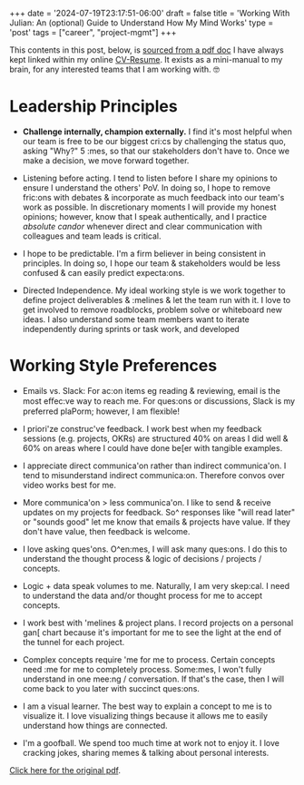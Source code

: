 +++
date = '2024-07-19T23:17:51-06:00'
draft = false
title = 'Working With Julian: An (optional) Guide to Understand How My Mind Works'
type = 'post'
tags = ["career", "project-mgmt"]
+++

This contents in this post, below, is <a href="https://julianwest.me/Resume/Working%20with%20Julian.pdf">sourced from a pdf doc</a> I have always kept linked within my online [CV-Resume](https://julianwest.me/Resume/).  It exists as a mini-manual to my brain, for any interested teams that I am working with. 🤓 <br />

# Leadership Principles <br />
- **Challenge internally, champion externally.** I find it's most helpful when our team is free
to be our biggest cri:cs by challenging the status quo, asking "Why?" 5 :mes, so that our
stakeholders don't have to. Once we make a decision, we move forward together. <br />

- Listening before acting. I tend to listen before I share my opinions to ensure I
understand the others' PoV. In doing so, I hope to remove fric:ons with debates & incorporate
as much feedback into our team's work as possible. In discretionary moments I will provide my
honest opinions; however, know that I speak authentically, and I practice *absolute candor*
whenever direct and clear communication with colleagues and team leads is critical. <br />

- I hope to be predictable. I'm a firm believer in being consistent in principles. In doing so,
I hope our team & stakeholders would be less confused & can easily predict expecta:ons. <br />

- Directed Independence. My ideal working style is we work together to define project
deliverables & :melines & let the team run with it. I love to get involved to remove roadblocks,
problem solve or whiteboard new ideas. I also understand some team members want to iterate
independently during sprints or task work, and developed <br />

# Working Style Preferences

- Emails vs. Slack: For ac:on items eg reading & reviewing, email is the most eﬀec:ve way
to reach me. For ques:ons or discussions, Slack is my preferred plaPorm; however, I am flexible! <br />

- I priori'ze construc've feedback. I work best when my feedback sessions (e.g. projects,
OKRs) are structured 40% on areas I did well & 60% on areas where I could have done be[er
with tangible examples. <br />

- I appreciate direct communica'on rather than indirect communica'on. I tend to
misunderstand indirect communica:on. Therefore convos over video works best for me. <br />

- More communica'on > less communica'on. I like to send & receive updates on my
projects for feedback. So^ responses like "will read later" or "sounds good" let me know that
emails & projects have value. If they don't have value, then feedback is welcome. <br />

- I love asking ques'ons. O^en:mes, I will ask many ques:ons. I do this to understand
the thought process & logic of decisions / projects / concepts. <br />

- Logic + data speak volumes to me. Naturally, I am very skep:cal. I need to understand
the data and/or thought process for me to accept concepts. <br />

- I work best with 'melines & project plans. I record projects on a personal gan[ chart
because it's important for me to see the light at the end of the tunnel for each project. <br />

- Complex concepts require 'me for me to process. Certain concepts need :me for me to
completely process. Some:mes, I won't fully understand in one mee:ng / conversation. If that's
the case, then I will come back to you later with succinct ques:ons. <br />

- I am a visual learner. The best way to explain a concept to me is to visualize it. I love
visualizing things because it allows me to easily understand how things are connected. <br />

- I'm a goofball. We spend too much time at work not to enjoy it. I love cracking
jokes, sharing memes & talking about personal interests. <br />


<a href="https://julianwest.me/Resume/Working%20with%20Julian.pdf">Click here for the original pdf</a>.